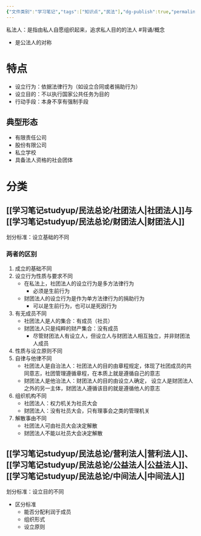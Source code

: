 ```yaml
---
{"文件类别":"学习笔记","tags":["知识点","民法"],"dg-publish":true,"permalink":"/学习笔记studyup/民法总论/私法人/","dgPassFrontmatter":true,"created":"2024-07-04T15:07:13.756+08:00","updated":"2024-10-27T13:49:38.695+08:00"}
---
```


私法人：是指由私人自愿组织起来，追求私人目的的法人 #背诵/概念 
- 是公法人的对称
# 特点
- 设立行为：依据法律行为（如设立合同或者捐助行为）
- 设立目的：不以执行国家公共任务为目的
- 行动手段：本身不享有强制手段 
## 典型形态
- 有限责任公司
- 股份有限公司
- 私立学校
- 具备法人资格的社会团体 

# 分类
## [[学习笔记studyup/民法总论/社团法人\|社团法人]]与[[学习笔记studyup/民法总论/财团法人\|财团法人]]
划分标准：设立基础的不同
### 两者的区别
1. 成立的基础不同
2. 设立行为性质与要求不同
	- 在私法上，社团法人的设立行为是多方法律行为
		- 必须是生前行为
	- 财团法人的设立行为是作为单方法律行为的捐助行为
		- 可以是生前行为，也可以是死因行为
3. 有无成员不同
	- 社团法人是人的集合：有成员（社员）
	- 财团法人只是纯粹的财产集合：没有成员
		- 尽管财团法人有设立人，但设立人与财团法人相互独立，并非财团法人成员 
4. 性质与设立原则不同 
5. 自律与他律不同
	- 社团法人是自治法人：社团法人的目的由章程规定，体现了社团成员的共同意志，社团管理遵循章程，在本质上就是遵循自己的意志
	- 财团法人是他治法人：财团法人的目的由设立人确定， 设立人是财团法人之外的另一主体，财团法人遵循该目的就是遵循他人的意志
6. 组织机构不同
	- 社团法人：权力机关为社员大会
	- 财团法人：没有社员大会，只有理事会之类的管理机关 
7. 解散事由不同
	- 社团法人可由社员大会决定解散
	- 财团法人不能以社员大会决定解散
## [[学习笔记studyup/民法总论/营利法人\|营利法人]]、[[学习笔记studyup/民法总论/公益法人\|公益法人]]、[[学习笔记studyup/民法总论/中间法人\|中间法人]]
划分标准：设立目的不同
- 区分标准
	- 能否分配利润于成员 
	- 组织形式 
	- 设立原则